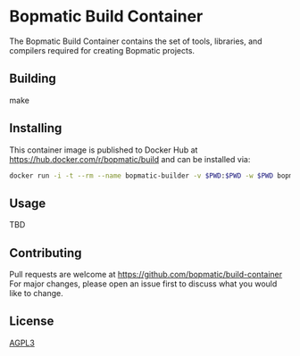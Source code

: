 # Bopmatic Build Container

The Bopmatic Build Container contains the set of tools, libraries, and
compilers required for creating Bopmatic projects.

## Building

make

## Installing

This container image is published to Docker Hub at
https://hub.docker.com/r/bopmatic/build and can be installed via:

```bash
docker run -i -t --rm --name bopmatic-builder -v $PWD:$PWD -w $PWD bopmatic/build:latest /bin/bash
```

## Usage

TBD

## Contributing
Pull requests are welcome at https://github.com/bopmatic/build-container
For major changes, please open an issue first to discuss what you
would like to change.

## License
[AGPL3](https://www.gnu.org/licenses/agpl-3.0.en.html)
